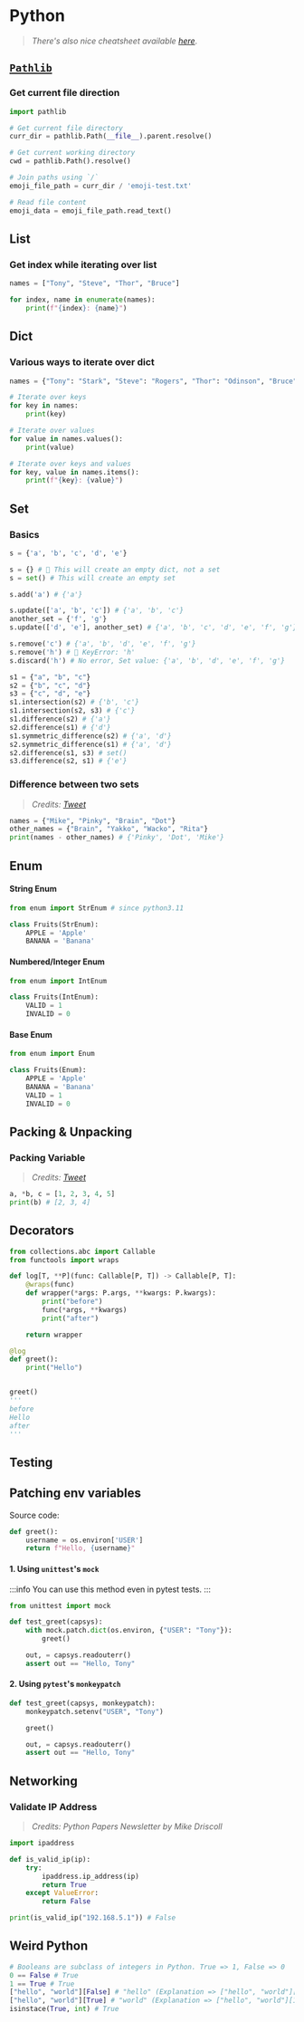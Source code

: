 # Python

> _There's also nice cheatsheet available [here](https://www.pythoncheatsheet.org/)_.

## [`Pathlib`](https://docs.python.org/3/library/pathlib.html)

### Get current file direction

```py
import pathlib

# Get current file directory
curr_dir = pathlib.Path(__file__).parent.resolve()

# Get current working directory
cwd = pathlib.Path().resolve()

# Join paths using `/`
emoji_file_path = curr_dir / 'emoji-test.txt'

# Read file content
emoji_data = emoji_file_path.read_text()
```

## List

### Get index while iterating over list

```py
names = ["Tony", "Steve", "Thor", "Bruce"]

for index, name in enumerate(names):
    print(f"{index}: {name}")
```

## Dict

### Various ways to iterate over dict

```py
names = {"Tony": "Stark", "Steve": "Rogers", "Thor": "Odinson", "Bruce": "Banner"}

# Iterate over keys
for key in names:
    print(key)

# Iterate over values
for value in names.values():
    print(value)

# Iterate over keys and values
for key, value in names.items():
    print(f"{key}: {value}")
```

## Set

### Basics

```py
s = {'a', 'b', 'c', 'd', 'e'}

s = {} # 🚨 This will create an empty dict, not a set
s = set() # This will create an empty set

s.add('a') # {'a'}

s.update(['a', 'b', 'c']) # {'a', 'b', 'c'}
another_set = {'f', 'g'}
s.update(['d', 'e'], another_set) # {'a', 'b', 'c', 'd', 'e', 'f', 'g'}

s.remove('c') # {'a', 'b', 'd', 'e', 'f', 'g'}
s.remove('h') # 🚨 KeyError: 'h'
s.discard('h') # No error, Set value: {'a', 'b', 'd', 'e', 'f', 'g'}

s1 = {"a", "b", "c"}
s2 = {"b", "c", "d"}
s3 = {"c", "d", "e"}
s1.intersection(s2) # {'b', 'c'}
s1.intersection(s2, s3) # {'c'}
s1.difference(s2) # {'a'}
s2.difference(s1) # {'d'}
s1.symmetric_difference(s2) # {'a', 'd'}
s2.symmetric_difference(s1) # {'a', 'd'}
s2.difference(s1, s3) # set()
s3.difference(s2, s1) # {'e'}
```

### Difference between two sets

> _Credits: [Tweet](https://twitter.com/driscollis/status/1701883431540687021/photo/1)_

```py
names = {"Mike", "Pinky", "Brain", "Dot"}
other_names = {"Brain", "Yakko", "Wacko", "Rita"}
print(names - other_names) # {'Pinky', 'Dot', 'Mike'}
```

## Enum

#### String Enum

```py
from enum import StrEnum # since python3.11

class Fruits(StrEnum):
    APPLE = 'Apple'
    BANANA = 'Banana'
```

#### Numbered/Integer Enum

```py
from enum import IntEnum

class Fruits(IntEnum):
    VALID = 1
    INVALID = 0
```

#### Base Enum

```py
from enum import Enum

class Fruits(Enum):
    APPLE = 'Apple'
    BANANA = 'Banana'
    VALID = 1
    INVALID = 0
```

## Packing & Unpacking

### Packing Variable

> _Credits: [Tweet](https://twitter.com/TeachMePy/status/1694687499090575564)_

```py
a, *b, c = [1, 2, 3, 4, 5]
print(b) # [2, 3, 4]
```

## Decorators

```py
from collections.abc import Callable
from functools import wraps

def log[T, **P](func: Callable[P, T]) -> Callable[P, T]:
    @wraps(func)
    def wrapper(*args: P.args, **kwargs: P.kwargs):
        print("before")
        func(*args, **kwargs)
        print("after")

    return wrapper

@log
def greet():
    print("Hello")


greet()
'''
before
Hello
after
'''
```

## Testing

## Patching env variables

Source code:

```py
def greet():
    username = os.environ['USER']
    return f"Hello, {username}"
```

#### 1. Using `unittest`'s `mock` <Badge type="tip" text="Recommended" />

:::info
You can use this method even in pytest tests.
:::

```py
from unittest import mock

def test_greet(capsys):
    with mock.patch.dict(os.environ, {"USER": "Tony"}):
        greet()

    out, = capsys.readouterr()
    assert out == "Hello, Tony"
```

#### 2. Using `pytest`'s `monkeypatch`

```py
def test_greet(capsys, monkeypatch):
    monkeypatch.setenv("USER", "Tony")

    greet()

    out, = capsys.readouterr()
    assert out == "Hello, Tony"
```

## Networking

### Validate IP Address

> _Credits: Python Papers Newsletter by Mike Driscoll_

```py
import ipaddress

def is_valid_ip(ip):
    try:
        ipaddress.ip_address(ip)
        return True
    except ValueError:
        return False

print(is_valid_ip("192.168.5.1")) # False
```

## Weird Python

```py
# Booleans are subclass of integers in Python. True => 1, False => 0
0 == False # True
1 == True # True
["hello", "world"][False] # "hello" (Explanation => ["hello", "world"][0])
["hello", "world"][True] # "world" (Explanation => ["hello", "world"][1])
isinstace(True, int) # True
```
